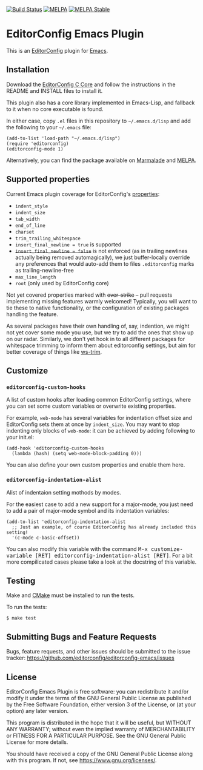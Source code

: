 [![Build Status](https://travis-ci.org/editorconfig/editorconfig-emacs.svg?branch=master)](https://travis-ci.org/editorconfig/editorconfig-emacs)
[![MELPA](http://melpa.org/packages/editorconfig-badge.svg)](http://melpa.org/#/editorconfig)
[![MELPA Stable](https://stable.melpa.org/packages/editorconfig-badge.svg)](https://stable.melpa.org/#/editorconfig)


# EditorConfig Emacs Plugin

This is an [EditorConfig][] plugin for [Emacs](https://www.gnu.org/software/emacs/).

## Installation

Download the [EditorConfig C Core][] and follow the instructions in the README
and INSTALL files to install it.

This plugin also has a core library implemented in Emacs-Lisp, and fallback
to it when no core executable is found.

In either case, copy `.el` files in this repository to `~/.emacs.d/lisp`
and add the following to your `~/.emacs` file:

```emacs-lisp
(add-to-list 'load-path "~/.emacs.d/lisp")
(require 'editorconfig)
(editorconfig-mode 1)
```

Alternatively, you can find the package available on
[Marmalade](http://marmalade-repo.org/packages/editorconfig) and
[MELPA](http://melpa.org/#/editorconfig).

## Supported properties

Current Emacs plugin coverage for EditorConfig's [properties][]:

* `indent_style`
* `indent_size`
* `tab_width`
* `end_of_line`
* `charset`
* `trim_trailing_whitespace`
* `insert_final_newline = true` is supported
* <del>`insert_final_newline = false`</del> is not enforced
  (as in trailing newlines actually being removed automagically),
  we just buffer-locally override any preferences that would auto-add them
  to files `.editorconfig` marks as trailing-newline-free
* `max_line_length`
* `root` (only used by EditorConfig core)

Not yet covered properties marked with <del>over-strike</del>
– pull requests implementing missing features warmly welcomed!
Typically, you will want to tie these to native functionality,
or the configuration of existing packages handling the feature.

As several packages have their own handling of, say, indention,
we might not yet cover some mode you use, but we try to add the
ones that show up on our radar. Similarly, we don't yet hook
in to all different packages for whitespace trimming to inform
them about editorconfig settings, but aim for better coverage
of things like [ws-trim](ftp://ftp.lysator.liu.se/pub/emacs/ws-trim.el).

## Customize

### `editorconfig-custom-hooks`

A list of custom hooks after loading common EditorConfig settings, where you can
set some custom variables or overwrite existing properties.

For example, `web-mode` has several variables for indentation offset size and
EditorConfig sets them at once by `indent_size`. You may want to stop indenting
only blocks of `web-mode`: it can be achieved by adding following to your init.el:

```emacs-lisp
(add-hook 'editorconfig-custom-hooks
  (lambda (hash) (setq web-mode-block-padding 0)))
```

You can also define your own custom properties and enable them here.

### `editorconfig-indentation-alist`

Alist of indentaion setting mothods by modes.

For the easiest case to add a new support for a major-mode, you just need to
add a pair of major-mode symbol and its indentation variables:

```emacs-lisp
(add-to-list 'editorconfig-indentation-alist
  ;; Just an example, of course EditorConfig has already included this setting!
  '(c-mode c-basic-offset))
```

You can also modify this variable with the command
<kbd>M-x customize-variable [RET] editorconfig-indentation-alist [RET]</kbd>.
For a bit more compilicated cases please take a look at the docstring of this variable.

## Testing

Make and [CMake](https://cmake.org) must be installed to run the tests.

To run the tests:

    $ make test

## Submitting Bugs and Feature Requests

Bugs, feature requests, and other issues should be submitted to the issue
tracker: https://github.com/editorconfig/editorconfig-emacs/issues

## License

EditorConfig Emacs Plugin is free software: you can redistribute it
and/or modify it under the terms of the GNU General Public License as
published by the Free Software Foundation, either version 3 of the
License, or (at your option) any later version.

This program is distributed in the hope that it will be useful, but
WITHOUT ANY WARRANTY; without even the implied warranty of
MERCHANTABILITY or FITNESS FOR A PARTICULAR PURPOSE.  See the GNU
General Public License for more details.

You should have received a copy of the GNU General Public License along
with this program.  If not, see <https://www.gnu.org/licenses/>.

[EditorConfig]: http://editorconfig.org
[EditorConfig C Core]: https://github.com/editorconfig/editorconfig-core-c
[properties]: http://editorconfig.org/#supported-properties
